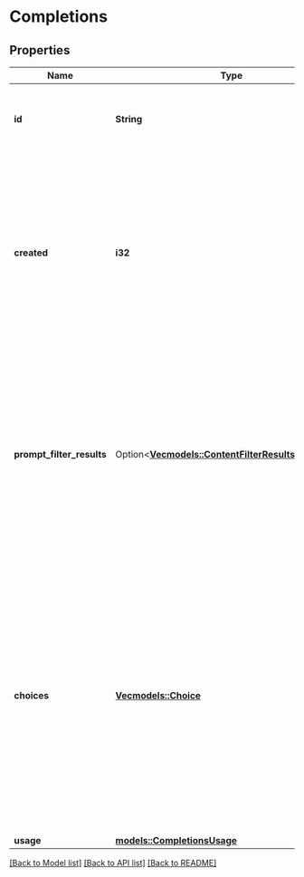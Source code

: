 # Completions

## Properties

Name | Type | Description | Notes
------------ | ------------- | ------------- | -------------
**id** | **String** | A unique identifier associated with this completions response. | 
**created** | **i32** | The first timestamp associated with generation activity for this completions response, represented as seconds since the beginning of the Unix epoch of 00:00 on 1 Jan 1970. | 
**prompt_filter_results** | Option<[**Vec<models::ContentFilterResultsForPrompt>**](ContentFilterResultsForPrompt.md)> | Content filtering results for zero or more prompts in the request. In a streaming request, results for different prompts may arrive at different times or in different orders. | [optional]
**choices** | [**Vec<models::Choice>**](Choice.md) | The collection of completions choices associated with this completions response. Generally, `n` choices are generated per provided prompt with a default value of 1. Token limits and other settings may limit the number of choices generated. | 
**usage** | [**models::CompletionsUsage**](CompletionsUsage.md) |  | 

[[Back to Model list]](../README.md#documentation-for-models) [[Back to API list]](../README.md#documentation-for-api-endpoints) [[Back to README]](../README.md)


